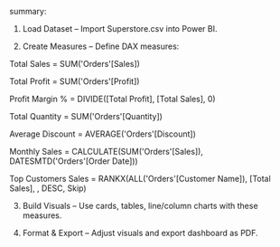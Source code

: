 summary:

1. Load Dataset – Import Superstore.csv into Power BI.


2. Create Measures – Define DAX measures:

Total Sales = SUM('Orders'[Sales])

Total Profit = SUM('Orders'[Profit])

Profit Margin % = DIVIDE([Total Profit], [Total Sales], 0)

Total Quantity = SUM('Orders'[Quantity])

Average Discount = AVERAGE('Orders'[Discount])

Monthly Sales = CALCULATE(SUM('Orders'[Sales]), DATESMTD('Orders'[Order Date]))

Top Customers Sales = RANKX(ALL('Orders'[Customer Name]), [Total Sales], , DESC, Skip)



3. Build Visuals – Use cards, tables, line/column charts with these measures.


4. Format & Export – Adjust visuals and export dashboard as PDF.



